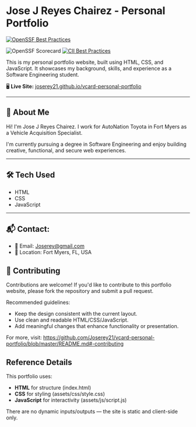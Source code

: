 # Jose J Reyes Chairez - Personal Portfolio
[![OpenSSF Best Practices](https://bestpractices.dev/projects/10247/badge)](https://bestpractices.dev/projects/10247)

![OpenSSF Scorecard](https://api.securityscorecards.dev/projects/github.com/Joserey21/vcard-personal-portfolio/badge)
[![CII Best Practices](https://bestpractices.coreinfrastructure.org/projects/10247/badge)](https://bestpractices.coreinfrastructure.org/projects/10247)

This is my personal portfolio website, built using HTML, CSS, and JavaScript. It showcases my background, skills, and experience as a Software Engineering student.

🖥️ **Live Site:** [joserey21.github.io/vcard-personal-portfolio](https://joserey21.github.io/vcard-personal-portfolio)

---

## 📌 About Me

Hi! I'm Jose J Reyes Chairez. I work for AutoNation Toyota in Fort Myers as a Vehicle Acquisition Specialist.  

I'm currently pursuing a degree in Software Engineering and enjoy building creative, functional, and secure web experiences.

---

## 🛠️ Tech Used

- HTML
- CSS
- JavaScript

---

## 📬 Contact:

- 📧 Email: Joserey@gmail.com  
- 📍 Location: Fort Myers, FL, USA  
## 🤝 Contributing

Contributions are welcome! If you'd like to contribute to this portfolio website, please fork the repository and submit a pull request.

Recommended guidelines:
- Keep the design consistent with the current layout.
- Use clean and readable HTML/CSS/JavaScript.
- Add meaningful changes that enhance functionality or presentation.

For more, visit: https://github.com/Joserey21/vcard-personal-portfolio/blob/master/README.md#-contributing
## Reference Details

This portfolio uses:
- **HTML** for structure (index.html)
- **CSS** for styling (assets/css/style.css)
- **JavaScript** for interactivity (assets/js/script.js)

There are no dynamic inputs/outputs — the site is static and client-side only.


